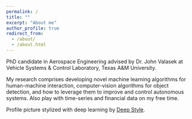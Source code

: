 ```yaml
---
permalink: /
title: ""
excerpt: "About me"
author_profile: true
redirect_from: 
  - /about/
  - /about.html
---
```


PhD candidate in Aerospace Engineering advised by Dr. John Valasek at Vehicle Systems & Control Laboratory, Texas A&M University.

My research comprises developing novel machine learning algorithms for human-machine interaction, computer-vision algorithms for object detection, and how to leverage them to improve and control autonomous systems. Also play with time-series and financial data on my free time.

Profile picture stylized with deep learning by [Deep Style](https://demos.algorithmia.com/deep-style).
